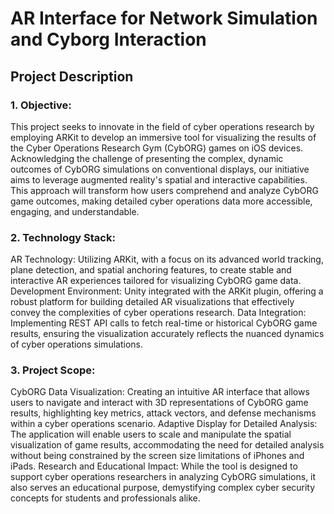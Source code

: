 # AR Interface for Network Simulation and Cyborg Interaction

## Project Description

### 1. Objective:
This project seeks to innovate in the field of cyber operations research by employing ARKit to develop an immersive tool for visualizing the results of the Cyber Operations Research Gym (CybORG) games on iOS devices. Acknowledging the challenge of presenting the complex, dynamic outcomes of CybORG simulations on conventional displays, our initiative aims to leverage augmented reality's spatial and interactive capabilities. This approach will transform how users comprehend and analyze CybORG game outcomes, making detailed cyber operations data more accessible, engaging, and understandable.

### 2. Technology Stack:
AR Technology: Utilizing ARKit, with a focus on its advanced world tracking, plane detection, and spatial anchoring features, to create stable and interactive AR experiences tailored for visualizing CybORG game data.
Development Environment: Unity integrated with the ARKit plugin, offering a robust platform for building detailed AR visualizations that effectively convey the complexities of cyber operations research.
Data Integration: Implementing REST API calls to fetch real-time or historical CybORG game results, ensuring the visualization accurately reflects the nuanced dynamics of cyber operations simulations.

### 3. Project Scope:
CybORG Data Visualization: Creating an intuitive AR interface that allows users to navigate and interact with 3D representations of CybORG game results, highlighting key metrics, attack vectors, and defense mechanisms within a cyber operations scenario.
Adaptive Display for Detailed Analysis: The application will enable users to scale and manipulate the spatial visualization of game results, accommodating the need for detailed analysis without being constrained by the screen size limitations of iPhones and iPads.
Research and Educational Impact: While the tool is designed to support cyber operations researchers in analyzing CybORG simulations, it also serves an educational purpose, demystifying complex cyber security concepts for students and professionals alike.
